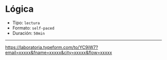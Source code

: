 # Lógica

* Tipo: `lectura`
* Formato: `self-paced`
* Duración: `50min`

***

https://laboratoria.typeform.com/to/YC9iW7?email=xxxxx&fname=xxxxx&city=xxxxx&flow=xxxxx
